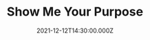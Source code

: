 ---
video:
  type: vimeo
  id: 656140655
speaker:
  permalink: mitchell-mcnaney
  name: Mitchell McNaney
title: Show Me Your Purpose
image: https://i.imgur.com/DSKdeub.png
date: 2021-12-12T14:30:00.000Z
---